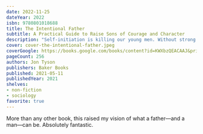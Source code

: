 ```yaml
---
date: 2022-11-25
dateYear: 2022
isbn: 9780801018688
title: The Intentional Father
subtitle: A Practical Guide to Raise Sons of Courage and Character
description: "Self-initiation is killing our young men. Without strong mentors, boys are walking alone into a wilderness of conflicting messages about who they should be as men. It's no wonder that our sons are confused about what the world expects from them and what they should expect of themselves. The Intentional Father is the antidote. This concise book is filled with practical steps to help men raise sons of consequence--young men who know what they believe, know who they are, and will stand up against the negative cultural trends of our day. Jon Tyson lays out a clear path for fathers and sons that includes specific activities, rites of passage, and significant 'marking moments' that can be customized to fit any family. It's not enough to hope our sons will become good men. We need them to be good at being men. This book shows how fathers, grandfathers, and other male mentors can lead the way."
cover: cover-the-intentional-father.jpeg
coverGoogle: https://books.google.com/books/content?id=KWXbzQEACAAJ&printsec=frontcover&img=1&zoom=1&source=gbs_api
pageCount: 256
authors: Jon Tyson
publishers: Baker Books
published: 2021-05-11
publishedYear: 2021
shelves:
- non-fiction
- sociology
favorite: true
---
```


More than any other book, this raised my vision of what a father—and a man—can be. Absolutely fantastic.